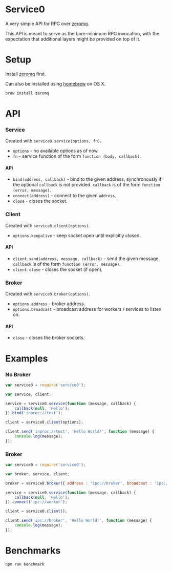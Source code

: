 # Service0

A very simple API for RPC over [zeromq](http://www.zeromq.org/intro:get-the-software).

This API is meant to serve as the bare-minimum RPC invocation, with the expectation that additional layers might
be provided on top of it.

# Setup

Install [zeromq](http://www.zeromq.org/intro:get-the-software) first.

Can also be installed using [homebrew](http://brew.sh/) on OS X.

```bash
brew install zeromq
```

# API

### Service

Created with `service0.service(options, fn)`.

- `options` - no available options as of now.
- `fn` - service function of the form `function (body, callback)`.

#### API

- `bind(address, callback)` - bind to the given address, synchronously if the optional `callback` is not provided. `callback` is of the form `function (error, message)`.
- `connect(address)` - connect to the given `address`.
- `close` - closes the socket.

### Client

Created with `service0.client(options)`.

- `options.keepalive` - keep socket open until explicitly closed.

#### API

- `client.send(address, message, callback)` - send the given message. `callback` is of the form `function (error, message)`.
- `client.close` - closes the socket (if open).

### Broker

Created with `service0.broker(options)`.

- `options.address` - broker address.
- `options.broadcast` - broadcast address for workers / services to listen on.

#### API

- `close` - closes the broker sockets.


# Examples

### No Broker

```javascript
var service0 = require('service0');

var service, client;

service = service0.service(function (message, callback) {
    callback(null, 'Hello');
}).bind('inproc://test');

client = service0.client(options);

client.send('inproc://test', 'Hello World!', function (message) {
    console.log(message);
});
```

### Broker

```javascript
var service0 = require('service0');

var broker, service, client;

broker = service0.broker({ address : 'ipc://broker', broadcast : 'ipc://worker'});

service = service0.service(function (message, callback) {
    callback(null, 'Hello');
}).connect('ipc://worker');

client = service0.client();

client.send('ipc://broker', 'Hello World!', function (message) {
    console.log(message);
});
```

# Benchmarks

```bash
npm run benchmark
```